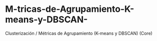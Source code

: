 # M-tricas-de-Agrupamiento-K-means-y-DBSCAN-
Clusterización / Métricas de Agrupamiento (K-means y DBSCAN) (Core)

